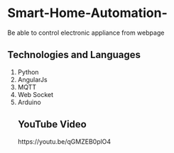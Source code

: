 # Smart-Home-Automation-
Be able to control electronic appliance from webpage

<h2>Technologies and Languages</h2>
<ol><li>Python</li><li>AngularJs</li><li>MQTT</li><li>Web Socket</li><li>Arduino</li>

<h2>YouTube Video</h2>
<p>https://youtu.be/qGMZEB0plO4</p>
